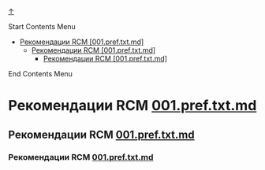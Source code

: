 
<!-- [[__TOC_]] -->

<a name=top></a>
<a class=top-link hide href=#top>↑</a>

Start Contents Menu

<!-- TOC toc2f_stl0 --> 
 - [ Рекомендации RCM [001.pref.txt.md]](#c9bb54c938fb4b48809d5b9c76187bc0)
   - [ Рекомендации RCM [001.pref.txt.md]](#fe53b844622547dfaa4720ec9ff44434)
     - [ Рекомендации RCM [001.pref.txt.md]](#1b020b650799458d9946c0961ae092ce)

End Contents Menu


 <a id="c9bb54c938fb4b48809d5b9c76187bc0"></a>
# Рекомендации RCM [001.pref.txt.md](/REPOBARE/_repo/st_rc_d/.d/.mul/rbld_readme.mul/.ins_dr/001.rcm.d/cnx.d/002.d/001.pref.txt.md)

 <a id="fe53b844622547dfaa4720ec9ff44434"></a>
## Рекомендации RCM [001.pref.txt.md](/REPOBARE/_repo/st_rc_d/.d/.mul/rbld_readme.mul/.ins_dr/001.rcm.d/cnx.d/002.d/001.pref.txt.md)
    



 <a id="1b020b650799458d9946c0961ae092ce"></a>
### Рекомендации RCM [001.pref.txt.md](/REPOBARE/_repo/st_rc_d/.d/.mul/rbld_readme.mul/.ins_dr/001.rcm.d/cnx.d/002.d/001.pref.txt.md)


    



